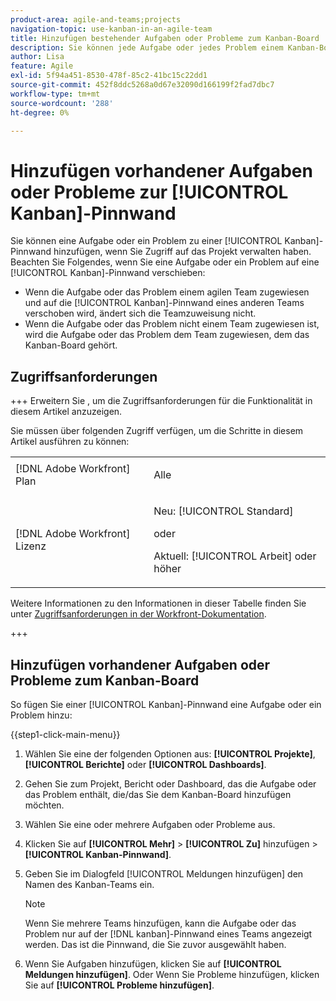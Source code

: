 ```yaml
---
product-area: agile-and-teams;projects
navigation-topic: use-kanban-in-an-agile-team
title: Hinzufügen bestehender Aufgaben oder Probleme zum Kanban-Board
description: Sie können jede Aufgabe oder jedes Problem einem Kanban-Board hinzufügen, wenn Sie Zugriff auf das Projekt verwalten haben.
author: Lisa
feature: Agile
exl-id: 5f94a451-8530-478f-85c2-41bc15c22dd1
source-git-commit: 452f8ddc5268a0d67e32090d166199f2fad7dbc7
workflow-type: tm+mt
source-wordcount: '288'
ht-degree: 0%

---
```


# Hinzufügen vorhandener Aufgaben oder Probleme zur [!UICONTROL Kanban]-Pinnwand

Sie können eine Aufgabe oder ein Problem zu einer [!UICONTROL Kanban]-Pinnwand hinzufügen, wenn Sie Zugriff auf das Projekt verwalten haben. Beachten Sie Folgendes, wenn Sie eine Aufgabe oder ein Problem auf eine [!UICONTROL Kanban]-Pinnwand verschieben:

* Wenn die Aufgabe oder das Problem einem agilen Team zugewiesen und auf die [!UICONTROL Kanban]-Pinnwand eines anderen Teams verschoben wird, ändert sich die Teamzuweisung nicht.
* Wenn die Aufgabe oder das Problem nicht einem Team zugewiesen ist, wird die Aufgabe oder das Problem dem Team zugewiesen, dem das Kanban-Board gehört.

## Zugriffsanforderungen

+++ Erweitern Sie , um die Zugriffsanforderungen für die Funktionalität in diesem Artikel anzuzeigen.

Sie müssen über folgenden Zugriff verfügen, um die Schritte in diesem Artikel ausführen zu können:

<table style="table-layout:auto"> 
 <col> 
 </col> 
 <col> 
 </col> 
 <tbody> 
  <tr> 
   <td role="rowheader">[!DNL Adobe Workfront] Plan</td> 
   <td> <p>Alle</p> </td> 
  </tr> 
  <tr> 
   <td role="rowheader">[!DNL Adobe Workfront] Lizenz</td> 
   <td> <p>Neu: [!UICONTROL Standard]</p> 
   oder
   <p>Aktuell: [!UICONTROL Arbeit] oder höher</p> </td> 
  </tr>
 </tbody> 
</table>

Weitere Informationen zu den Informationen in dieser Tabelle finden Sie unter [Zugriffsanforderungen in der Workfront-Dokumentation](/help/quicksilver/administration-and-setup/add-users/access-levels-and-object-permissions/access-level-requirements-in-documentation.md).

+++

## Hinzufügen vorhandener Aufgaben oder Probleme zum Kanban-Board

So fügen Sie einer [!UICONTROL Kanban]-Pinnwand eine Aufgabe oder ein Problem hinzu:

{{step1-click-main-menu}}

1. Wählen Sie eine der folgenden Optionen aus: **[!UICONTROL Projekte]**, **[!UICONTROL Berichte]** oder **[!UICONTROL Dashboards]**.

1. Gehen Sie zum Projekt, Bericht oder Dashboard, das die Aufgabe oder das Problem enthält, die/das Sie dem Kanban-Board hinzufügen möchten.
1. Wählen Sie eine oder mehrere Aufgaben oder Probleme aus.
1. Klicken Sie auf **[!UICONTROL Mehr]** > **[!UICONTROL Zu]** hinzufügen > **[!UICONTROL Kanban-Pinnwand]**.
1. Geben Sie im Dialogfeld [!UICONTROL Meldungen hinzufügen] den Namen des Kanban-Teams ein.

   >[!NOTE]
   >
   >Wenn Sie mehrere Teams hinzufügen, kann die Aufgabe oder das Problem nur auf der [!DNL kanban]-Pinnwand eines Teams angezeigt werden. Das ist die Pinnwand, die Sie zuvor ausgewählt haben.

1. Wenn Sie Aufgaben hinzufügen, klicken Sie auf **[!UICONTROL Meldungen hinzufügen]**.
Oder
Wenn Sie Probleme hinzufügen, klicken Sie auf **[!UICONTROL Probleme hinzufügen]**.
